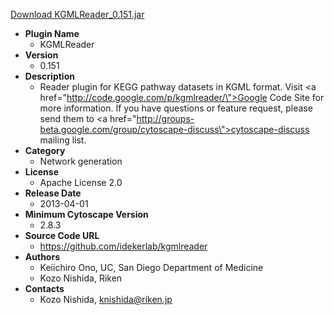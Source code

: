 <a href="KGMLReader_0.151.jar">Download KGMLReader_0.151.jar</a>

* __Plugin Name__
  * KGMLReader
* __Version__
  * 0.151
* __Description__
  * Reader plugin for KEGG pathway datasets in KGML format.  Visit <a href=\"http://code.google.com/p/kgmlreader/\">Google Code Site</a> for more information.  If you have questions or feature request, please send them to <a href=\"http://groups-beta.google.com/group/cytoscape-discuss\">cytoscape-discuss</a> mailing list.
* __Category__
  * Network generation
* __License__
  * Apache License 2.0
* __Release Date__
  * 2013-04-01
* __Minimum Cytoscape Version__
  * 2.8.3
* __Source Code URL__
  * https://github.com/idekerlab/kgmlreader
* __Authors__
  * Keiichiro Ono, UC, San Diego Department of Medicine
  * Kozo Nishida, Riken
* __Contacts__
  * Kozo Nishida, knishida@riken.jp

